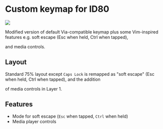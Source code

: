 # Custom keymap for ID80

![](https://res.cloudinary.com/j4ckofalltrades/image/upload/c_limit,w_830/v1642946766/keebs/id80/id80_lxezxv.jpg)

Modified version of default Via-compatible keymap plus some Vim-inspired features
e.g. soft escape (Esc when held, Ctrl when tapped),

and media controls.

## Layout

Standard 75% layout except `Caps Lock` is remapped as "soft escape" (Esc when held, Ctrl when tapped), and the addition

of media controls in Layer 1. 


## Features

- Mode for soft escape (`Esc` when tapped, `Ctrl` when held) 
- Media player controls
